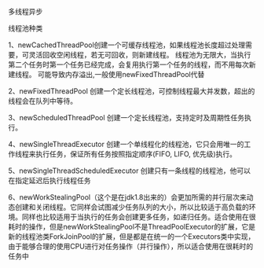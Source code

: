 多线程异步

线程池种类
 
1、newCachedThreadPool创建一个可缓存线程池，如果线程池长度超过处理需要，可灵活回收空闲线程，若无可回收，则新建线程。 线程池为无限大，当执行第二个任务时第一个任务已经完成，会复用执行第一个任务的线程，而不用每次新建线程。 可能导致内存溢出,一般使用newFixedThreadPool代替 
 
2、newFixedThreadPool 创建一个定长线程池，可控制线程最大并发数，超出的线程会在队列中等待。
 
3、newScheduledThreadPool 创建一个定长线程池，支持定时及周期性任务执行。
 
4、newSingleThreadExecutor 创建一个单线程化的线程池，它只会用唯一的工作线程来执行任务，保证所有任务按照指定顺序(FIFO, LIFO, 优先级)执行。
 
5、newSingleThreadScheduledExecutor  创建只有一条线程的线程池，他可以在指定延迟后执行线程任务 
 
6、newWorkStealingPool（这个是在jdk1.8出来的）会更加所需的并行层次来动态创建和关闭线程。它同样会试图减少任务队列的大小，所以比较适于高负载的环境。同样也比较适用于当执行的任务会创建更多任务，如递归任务。适合使用在很耗时的操作，但是newWorkStealingPool不是ThreadPoolExecutor的扩展，它是新的线程池类ForkJoinPool的扩展，但是都是在统一的一个Executors类中实现，由于能够合理的使用CPU进行对任务操作（并行操作），所以适合使用在很耗时的任务中
 